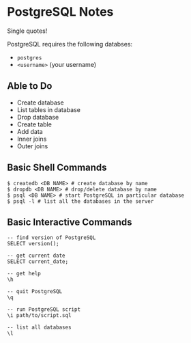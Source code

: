 # PostgreSQL Notes

Single quotes!

PostgreSQL requires the following databses:

- `postgres`
- `<username>` (your username)

## Able to Do

- Create database
- List tables in database
- Drop database
- Create table
- Add data
- Inner joins
- Outer joins

## Basic Shell Commands

```Shell
$ createdb <DB NAME> # create database by name
$ dropdb <DB NAME> # drop/delete database by name
$ psql <DB NAME> # start PostgreSQL in particular database
$ psql -l # list all the databases in the server
```

## Basic Interactive Commands

```PLpgSQL
-- find version of PostgreSQL
SELECT version();

-- get current date
SELECT current_date;

-- get help
\h

-- quit PostgreSQL
\q

-- run PostgreSQL script
\i path/to/script.sql

-- list all databases
\l
```
